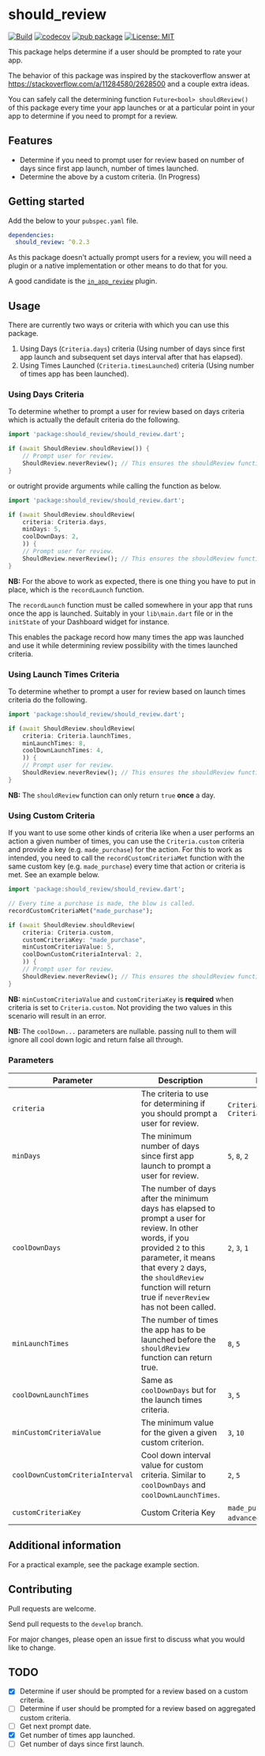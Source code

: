 # should_review

[![Build](https://github.com/francis94c/should_review/actions/workflows/main.yml/badge.svg)](https://github.com/francis94c/should_review/actions/workflows/main.yml) [![codecov](https://codecov.io/gh/francis94c/should_review/branch/master/graph/badge.svg?token=KCPSZJHEO9)](https://codecov.io/gh/francis94c/should_review) [![pub package](https://img.shields.io/pub/v/should_review.svg)](https://pub.dev/packages/should_review) [![License: MIT](https://img.shields.io/badge/License-MIT-yellow.svg)](https://opensource.org/licenses/MIT)

This package helps determine if a user should be prompted to rate your app.

The behavior of this package was inspired by the stackoverflow answer at https://stackoverflow.com/a/11284580/2628500 and a couple extra ideas.

You can safely call the determining function `Future<bool> shouldReview()` of this package every time your app launches or at a particular point in your app to determine if you need to prompt for a review.

## Features

- Determine if you need to prompt user for review based on number of days since first app launch, number of times launched.
- Determine the above by a custom criteria. (In Progress)

## Getting started

Add the below to your `pubspec.yaml` file.

```yaml
dependencies:
  should_review: ^0.2.3
```

As this package doesn't actually prompt users for a review, you will need a plugin or a native implementation or other means to do that for you.

A good candidate is the [`in_app_review`](https://pub.dev/packages/in_app_review) plugin.

## Usage

There are currently two ways or criteria with which you can use this package.

1. Using Days (`Criteria.days`) criteria (Using number of days since first app launch and subsequent set days interval after that has elapsed).
2. Using Times Launched (`Criteria.timesLaunched`) criteria (Using number of times app has been launched).

### Using Days Criteria

To determine whether to prompt a user for review based on days criteria which is actually the default criteria do the following.

```dart
import 'package:should_review/should_review.dart';

if (await ShouldReview.shouldReview()) {
    // Prompt user for review.
    ShouldReview.neverReview(); // This ensures the shouldReview function never returns true again.
}
```

or outright provide arguments while calling the function as below.

```dart
import 'package:should_review/should_review.dart';

if (await ShouldReview.shouldReview(
    criteria: Criteria.days,
    minDays: 5,
    coolDownDays: 2,
    )) {
    // Prompt user for review.
    ShouldReview.neverReview(); // This ensures the shouldReview function never returns true again.
}
```

**NB:** For the above to work as expected, there is one thing you have to put in place, which is the `recordLaunch` function.

The `recordLaunch` function must be called somewhere in your app that runs once the app is launched. Suitably in your `lib\main.dart` file or in the `initState` of your Dashboard widget for instance.

This enables the package record how many times the app was launched and use it while determining review possibility with the times launched criteria.

### Using Launch Times Criteria

To determine whether to prompt a user for review based on launch times criteria do the following.

```dart
import 'package:should_review/should_review.dart';

if (await ShouldReview.shouldReview(
    criteria: Criteria.launchTimes,
    minLaunchTimes: 8,
    coolDownLaunchTimes: 4,
    )) {
    // Prompt user for review.
    ShouldReview.neverReview(); // This ensures the shouldReview function never returns true again.
}
```

**NB:** The `shouldReview` function can only return `true` **once** a day.

### Using Custom Criteria

If you want to use some other kinds of criteria like when a user performs an action a given number of times, you can use the `Criteria.custom` criteria and provide a key (e.g. `made_purchase`) for the action. For this to work as intended, you need to call the `recordCustomCriteriaMet` function with the same custom key (e.g. `made_purchase`) every time that action or criteria is met. See an example below.

```dart
import 'package:should_review/should_review.dart';

// Every time a purchase is made, the blow is called.
recordCustomCriteriaMet("made_purchase");

if (await ShouldReview.shouldReview(
    criteria: Criteria.custom,
    customCriteriaKey: "made_purchase",
    minCustomCriteriaValue: 5,
    coolDownCustomCriteriaInterval: 2,
    )) {
    // Prompt user for review.
    ShouldReview.neverReview(); // This ensures the shouldReview function never returns true again.
}
```

**NB:** `minCustomCriteriaValue` and `customCriteriaKey` is **required** when criteria is set to `Criteria.custom`. Not providing the two values in this scenario will result in an error.

**NB:** The `coolDown...` parameters are nullable. passing null to them will ignore all cool down logic and return false all through.

### Parameters

| Parameter                        | Description                                                                                                                                                                                                                                                | Example                                   | Default         |
| -------------------------------- | ---------------------------------------------------------------------------------------------------------------------------------------------------------------------------------------------------------------------------------------------------------- | ----------------------------------------- | --------------- |
| `criteria`                       | The criteria to use for determining if you should prompt a user for review.                                                                                                                                                                                | `Criteria.days`, `Criteria.timesLaunched` | `Criteria.days` |
| `minDays`                        | The minimum number of days since first app launch to prompt a user for review.                                                                                                                                                                             | `5`, `8`, `2`                             | `5`             |
| `coolDownDays`                   | The number of days after the minimum days has elapsed to prompt a user for review. In other words, if you provided `2` to this parameter, it means that every `2` days, the `shouldReview` function will return true if `neverReview` has not been called. | `2`, `3`, `1`                             | `2`             |
| `minLaunchTimes`                 | The number of times the app has to be launched before the `shouldReview` function can return true.                                                                                                                                                         | `8`, `5`                                  | `5`             |
| `coolDownLaunchTimes`            | Same as `coolDownDays` but for the launch times criteria.                                                                                                                                                                                                  | `3`, `5`                                  | `4`             |
| `minCustomCriteriaValue`         | The minimum value for the given a given custom criterion.                                                                                                                                                                                                  | `3`, `10`                                 | `null`          |
| `coolDownCustomCriteriaInterval` | Cool down interval value for custom criteria. Similar to `coolDownDays` and `coolDownLaunchTimes`.                                                                                                                                                         | `2`, `5`                                  | `null`          |
| `customCriteriaKey`              | Custom Criteria Key                                                                                                                                                                                                                                        | `made_purchase`, `advanced_a_level`, etc. | `null`          |

## Additional information

For a practical example, see the package example section.

## Contributing

Pull requests are welcome.

Send pull requests to the `develop` branch.

For major changes, please open an issue first to discuss what you would like to change.

## TODO

- [x] Determine if user should be prompted for a review based on a custom criteria.
- [ ] Determine if user should be prompted for a review based on aggregated custom criteria.
- [ ] Get next prompt date.
- [x] Get number of times app launched.
- [ ] Get number of days since first launch.
